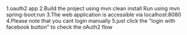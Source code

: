 1.oauth2 app
2.Build the project using mvn clean install Run using mvn spring-boot:run 
3.The web application is accessible via localhost:8080 
4.Please note that you cant login manually
5.just click the "login with facebook button" to check the oAuth2 flow